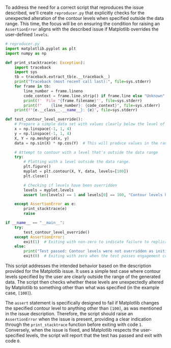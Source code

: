 To address the need for a correct script that reproduces the issue described, we'll create `reproducer.py` that explicitly checks for the unexpected alteration of the contour levels when specified outside the data range. This time, the focus will be on ensuring the condition for raising an `AssertionError` aligns with the described issue if Matplotlib overrides the user-defined `levels`.

```python
# reproducer.py
import matplotlib.pyplot as plt
import numpy as np

def print_stacktrace(e: Exception):
    import traceback
    import sys
    tb = traceback.extract_tb(e.__traceback__)
    print("Traceback (most recent call last):", file=sys.stderr)
    for frame in tb:
        line_number = frame.lineno
        code_context = frame.line.strip() if frame.line else "Unknown"
        print(f'  File "{frame.filename}"', file=sys.stderr)
        print(f"    {line_number}: {code_context}", file=sys.stderr)
    print(f"{e.__class__.__name__}: {e}", file=sys.stderr)

def test_contour_level_override():
    # Prepare a simple data set with values clearly below the level of interest
    x = np.linspace(-1, 1, 4)
    y = np.linspace(-1, 1, 4)
    X, Y = np.meshgrid(x, y)
    data = np.sin(X) * np.cos(Y)  # This will produce values in the range [-1, 1]

    # Attempt to contour with a level that's outside the data range
    try:
        # Plotting with a level outside the data range.
        plt.figure()
        myplot = plt.contour(X, Y, data, levels=[100])
        plt.close()

        # Checking if levels have been overridden
        levels = myplot.levels
        assert len(levels) == 1 and levels[0] == 100, "Contour levels have been incorrectly overridden."

    except AssertionError as e:
        print_stacktrace(e)
        raise

if __name__ == "__main__":
    try:
        test_contour_level_override()
    except AssertionError:
        exit(1)  # Exiting with non-zero to indicate failure to replicate the issue correctly
    else:
        print("Test passed: Contour levels were not overridden as initially described.")
        exit(0)  # Exiting with zero when the test passes engagement criteria
```

This script addresses the intended behavior based on the description provided for the Matplotlib issue. It uses a simple test case where contour levels specified by the user are clearly outside the range of the generated data. The script then checks whether these levels are unexpectedly altered by Matplotlib to something other than what was specified (in the example case, `[100]`). 

The `assert` statement is specifically designed to fail if Matplotlib changes the specified contour level to anything other than `[100]`, as was mentioned in the issue description. Therefore, the script should raise an `AssertionError` when the issue is present, providing a clear indication through the `print_stacktrace` function before exiting with code `1`. Conversely, when the issue is fixed, and Matplotlib respects the user-specified levels, the script will report that the test has passed and exit with code `0`.